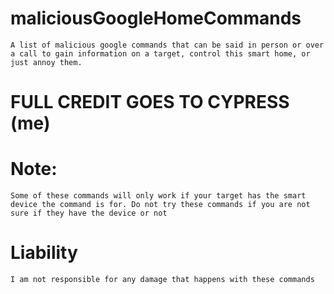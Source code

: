# maliciousGoogleHomeCommands

```
A list of malicious google commands that can be said in person or over a call to gain information on a target, control this smart home, or just annoy them.
```
# FULL CREDIT GOES TO CYPRESS (me)

# Note: 

```
Some of these commands will only work if your target has the smart device the command is for. Do not try these commands if you are not sure if they have the device or not
```

# Liability

```
I am not responsible for any damage that happens with these commands
```
